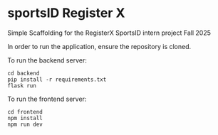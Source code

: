 # sportsID Register X
Simple Scaffolding for the RegisterX SportsID intern project Fall 2025

In order to run the application, ensure the repository is cloned. 

To run the backend server: 
```
cd backend
pip install -r requirements.txt
flask run
```
To run the frontend server: 
```
cd frontend
npm install
npm run dev
```
